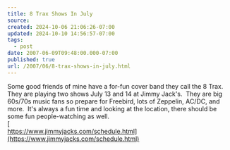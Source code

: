 ```yaml
---
title: 8 Trax Shows In July
source: 
created: 2024-10-06 21:06:26-07:00
updated: 2024-10-10 14:56:57-07:00
tags:
  - post
date: 2007-06-09T09:48:00.000-07:00
published: true
url: /2007/06/8-trax-shows-in-july.html
---
```



Some good friends of mine have a for-fun cover band they call the 8 Trax.  They are playing two shows July 13 and 14 at Jimmy Jack's.  They are big 60s/70s music fans so prepare for Freebird, lots of Zeppelin, AC/DC, and more.  It's always a fun time and looking at the location, there should be some fun people-watching as well.  
[  
https://www.jimmyjacks.com/schedule.html](https://www.jimmyjacks.com/schedule.html)  
[](https://www.jimmyjacks.com/schedule.html)